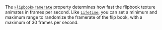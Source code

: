 The [`FlipbookFramerate`](https://create.roblox.com/docs/reference/engine/classes/ParticleEmitter#FlipbookFramerate) property
determines how fast the flipbook texture animates in frames per second.
Like [`Lifetime`](https://create.roblox.com/docs/reference/engine/classes/ParticleEmitter#Lifetime), you can set a minimum and
maximum range to randomize the framerate of the flip book, with a maximum
of 30 frames per second.